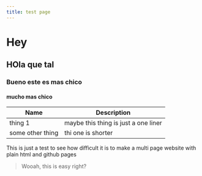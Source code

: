 ```yaml
---
title: test page
---
```

# Hey

## HOla que tal

### Bueno este es mas chico

#### mucho mas chico

| Name             | Description                          |
|------------------|--------------------------------------|
| thing 1          | maybe this thing is just a one liner |
| some other thing | thi one is shorter                   |



This is just a test to see how difficult it is to make a multi page website with plain html and github pages

> Wooah, this is easy right?

